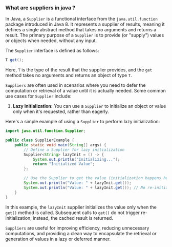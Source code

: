 ### What are suppliers in java ?

In Java, a `Supplier` is a functional interface from the `java.util.function` package introduced in Java 8. It represents a supplier of results, meaning it defines a single abstract method that takes no arguments and returns a result. The primary purpose of a `Supplier` is to provide (or "supply") values or objects when needed, without any input.

The `Supplier` interface is defined as follows:

```java
T get();
```

Here, `T` is the type of the result that the supplier provides, and the `get` method takes no arguments and returns an object of type `T`.

`Suppliers` are often used in scenarios where you need to defer the computation or retrieval of a value until it is actually needed. Some common use cases for `Supplier` include:

1. **Lazy Initialization:** You can use a `Supplier` to initialize an object or value only when it's requested, rather than eagerly.

Here's a simple example of using a `Supplier` to perform lazy initialization:

```java
import java.util.function.Supplier;

public class SupplierExample {
    public static void main(String[] args) {
        // Define a Supplier for lazy initialization
        Supplier<String> lazyInit = () -> {
            System.out.println("Initializing...");
            return "Initialized Value";
        };

        // Use the Supplier to get the value (initialization happens here)
        System.out.println("Value: " + lazyInit.get());
        System.out.println("Value: " + lazyInit.get()); // No re-initialization occurs
    }
}
```

In this example, the `lazyInit` supplier initializes the value only when the `get()` method is called. Subsequent calls to `get()` do not trigger re-initialization; instead, the cached result is returned.

`Suppliers` are useful for improving efficiency, reducing unnecessary computations, and providing a clean way to encapsulate the retrieval or generation of values in a lazy or deferred manner.
